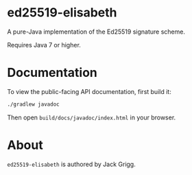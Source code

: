 # ed25519-elisabeth
A pure-Java implementation of the Ed25519 signature scheme.

Requires Java 7 or higher.

# Documentation

To view the public-facing API documentation, first build it:

```sh
./gradlew javadoc
```

Then open `build/docs/javadoc/index.html` in your browser.

# About

`ed25519-elisabeth` is authored by Jack Grigg.
